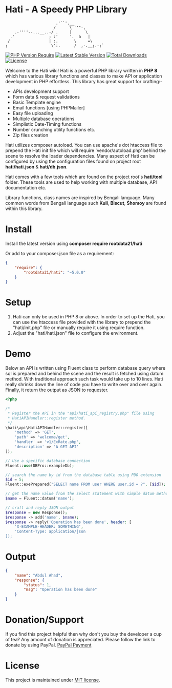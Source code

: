 # Hati - A Speedy PHP Library
                          .'``'.__
                         /      \ `'"-,
        .-''''--...__..-/ .     |      \
      .'               ; :'     '.  a   |
     /                 | :.       \     =\
    ;                   \':.      /  ,-.__;.-;`

[![PHP Version Require](https://img.shields.io/badge/php-%3E%3D8.0-brightgreen?style=flat-square)](https://packagist.org/packages/rootdata21/hati)
[![Latest Stable Version](https://img.shields.io/packagist/v/rootdata21/hati.svg?style=flat-square)](https://packagist.org/packages/rootdata21/hati) 
[![Total Downloads](https://img.shields.io/packagist/dt/rootdata21/hati.svg?style=flat-square&color=blueviolet)](https://packagist.org/packages/rootdata21/hati) 
[![License](https://img.shields.io/badge/license-MIT-brightgreen.svg?style=flat-square&color=important)](https://packagist.org/packages/rootdata21/hati) 


Welcome to the Hati wiki! Hati is a powerful PHP library written in **PHP 8** which has various library functions and classes to make API or application development in PHP effortless. This library has great support for crafting:-
* APIs development support
* Form data & request validations
* Basic Template engine
* Email functions [using PHPMailer]
* Easy file uploading
* Multiple database operations
* Simplistic Date-Timing functions
* Number crunching utility functions etc.
* Zip files creation

Hati utilizes composer autoload. You can use apache's dot htaccess file to prepend the Hati init file which will require 'vendor/autoload.php' behind the scene to resolve the loader dependencies. Many aspect of Hati can be configured by using the configuration files found on project root **hati/hati.json** & **hati/db.json**. 

Hati comes with a few tools which are found on the project root's **hati/tool** folder. These tools are used to help working with multiple database, API documentation etc.

Library functions, class names are inspired by Bengali language. Many common words from Bengali language such **Kuli**, **Biscut**, **Shomoy** are found within this library.

# Install
Install the latest version using **composer require rootdata21/hati**

Or add to your composer.json file as a requirement:

```json
{
    "require": {
        "rootdata21/hati": "~5.0.0"
    }
}
```

# Setup
1. Hati can only be used in PHP 8 or above. In order to set up the Hati, you can use the htaccess file provided with the library to prepend the "hati/init.php" file or manually require it using require function.
2. Adjust the "hati/hati.json" file to configure the environment. 

# Demo
Below an API is written using Fluent class to perform database query where sql is prepared and behind the scene and the result is fetched using datum method. With traditional approach such task would take up to 10 lines. Hati really shrinks down the line of code you have to write over and over again. Finally, it return the output as JSON to requester.

```php
<?php

/*
 * Register the API in the "api/hati_api_registry.php" file using
 * HatiAPIHandler::register method.
 */
\hati\api\HatiAPIHandler::register([
	'method' => 'GET',
	'path' => 'welcome/get',
	'handler' => 'v1/ExRate.php',
	'description' => 'A GET API'
]);

// Use a specific database connection
Fluent::use(DBPro::exampleDb); 

// search the name by id from the database table using PDO extension
$id = 5;
Fluent::exePrepared("SELECT name FROM user WHERE user.id = ?", [$id]);

// get the name value from the select statement with simple datum method
$name = Fluent::datum('name');

// craft and reply JSON output
$response = new Response();
$response -> add('name', $name);
$response -> reply('Operation has been done', header: [
    'X-EXAMPLE-HEADER: SOMETHING',
    'Content-Type: application/json
]);
```
# Output

```json
{
    "name": "Abdul Ahad",
    "response": {
        "status": 1,
        "msg": "Operation has been done"
    }
}
```

# Donation/Support
If you find this project helpful then why don't you buy the developer a cup of tea? Any amount of donation is appreciated. Please follow the link to donate by using PayPal.
[PayPal Payment](https://paypal.me/rootdata21?country.x=GB&locale.x=en_GB)

# License

This project is maintained under [MIT license](https://en.wikipedia.org/wiki/MIT_License).
